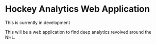 # Hockey Analytics Web Application

This is currently in development

This will be a web application to find deep analytics revolved around the NHL.